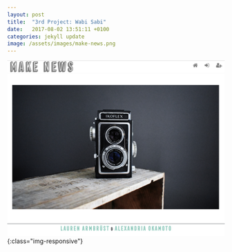 ```yaml
---
layout: post
title:  "3rd Project: Wabi Sabi"
date:   2017-08-02 13:51:11 +0100
categories: jekyll update
image: /assets/images/make-news.png
---
```

![Make News](/assets/images/make-news.png){:class="img-responsive"}
